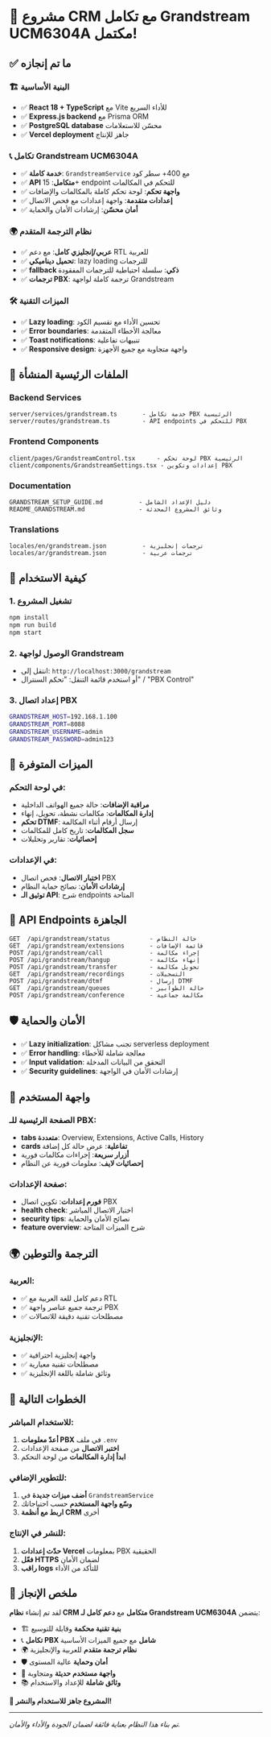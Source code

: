 # 🎉 مشروع CRM مع تكامل Grandstream UCM6304A مكتمل!

## ✅ ما تم إنجازه

### 🏗️ البنية الأساسية
- ✅ **React 18 + TypeScript** مع Vite للأداء السريع
- ✅ **Express.js backend** مع Prisma ORM
- ✅ **PostgreSQL database** محسّن للاستعلامات
- ✅ **Vercel deployment** جاهز للإنتاج

### 📞 تكامل Grandstream UCM6304A
- ✅ **خدمة كاملة**: `GrandstreamService` مع 400+ سطر كود
- ✅ **API متكامل**: 15+ endpoint للتحكم في المكالمات
- ✅ **واجهة تحكم**: لوحة تحكم كاملة بالمكالمات والإضافات
- ✅ **إعدادات متقدمة**: واجهة إعدادات مع فحص الاتصال
- ✅ **أمان محسّن**: إرشادات الأمان والحماية

### 🌍 نظام الترجمة المتقدم
- ✅ **عربي/إنجليزي كامل**: مع دعم RTL للعربية
- ✅ **تحميل ديناميكي**: lazy loading للترجمات
- ✅ **fallback ذكي**: سلسلة احتياطية للترجمات المفقودة
- ✅ **ترجمات PBX**: ترجمة كاملة لواجهة Grandstream

### 🛠️ الميزات التقنية
- ✅ **Lazy loading**: تحسين الأداء مع تقسيم الكود
- ✅ **Error boundaries**: معالجة الأخطاء المتقدمة
- ✅ **Toast notifications**: تنبيهات تفاعلية
- ✅ **Responsive design**: واجهة متجاوبة مع جميع الأجهزة

## 📁 الملفات الرئيسية المنشأة

### Backend Services
```
server/services/grandstream.ts       - خدمة تكامل PBX الرئيسية
server/routes/grandstream.ts         - API endpoints للتحكم في PBX
```

### Frontend Components  
```
client/pages/GrandstreamControl.tsx      - لوحة تحكم PBX الرئيسية
client/components/GrandstreamSettings.tsx - إعدادات وتكوين PBX
```

### Documentation
```
GRANDSTREAM_SETUP_GUIDE.md          - دليل الإعداد الشامل
README_GRANDSTREAM.md               - وثائق المشروع المحدثة
```

### Translations
```
locales/en/grandstream.json          - ترجمات إنجليزية
locales/ar/grandstream.json          - ترجمات عربية
```

## 🚀 كيفية الاستخدام

### 1. تشغيل المشروع
```bash
npm install
npm run build
npm start
```

### 2. الوصول لواجهة Grandstream
- انتقل إلى: `http://localhost:3000/grandstream`
- أو استخدم قائمة التنقل: "تحكم السنترال" / "PBX Control"

### 3. إعداد اتصال PBX
```bash
GRANDSTREAM_HOST=192.168.1.100
GRANDSTREAM_PORT=8088
GRANDSTREAM_USERNAME=admin
GRANDSTREAM_PASSWORD=admin123
```

## 🔧 الميزات المتوفرة

### في لوحة التحكم:
- **مراقبة الإضافات**: حالة جميع الهواتف الداخلية
- **إدارة المكالمات**: مكالمات نشطة، تحويل، إنهاء
- **تحكم DTMF**: إرسال أرقام أثناء المكالمة
- **سجل المكالمات**: تاريخ كامل للمكالمات
- **إحصائيات**: تقارير وتحليلات

### في الإعدادات:
- **اختبار الاتصال**: فحص اتصال PBX
- **إرشادات الأمان**: نصائح حماية النظام
- **توثيق الـ API**: شرح endpoints المتاحة

## 🔌 API Endpoints الجاهزة

```http
GET  /api/grandstream/status           - حالة النظام
GET  /api/grandstream/extensions       - قائمة الإضافات
POST /api/grandstream/call             - إجراء مكالمة
POST /api/grandstream/hangup           - إنهاء مكالمة
POST /api/grandstream/transfer         - تحويل مكالمة
GET  /api/grandstream/recordings       - التسجيلات
POST /api/grandstream/dtmf             - إرسال DTMF
GET  /api/grandstream/queues           - حالة الطوابير
POST /api/grandstream/conference       - مكالمة جماعية
```

## 🛡️ الأمان والحماية

- ✅ **Lazy initialization**: تجنب مشاكل serverless deployment
- ✅ **Error handling**: معالجة شاملة للأخطاء
- ✅ **Input validation**: التحقق من البيانات المدخلة  
- ✅ **Security guidelines**: إرشادات الأمان في الواجهة

## 📱 واجهة المستخدم

### الصفحة الرئيسية للـ PBX:
- **tabs متعددة**: Overview, Extensions, Active Calls, History
- **cards تفاعلية**: عرض حالة كل إضافة
- **أزرار سريعة**: إجراءات مكالمات فورية
- **إحصائيات لايف**: معلومات فورية عن النظام

### صفحة الإعدادات:
- **فورم إعدادات**: تكوين اتصال PBX
- **health check**: اختبار الاتصال المباشر
- **security tips**: نصائح الأمان والحماية
- **feature overview**: شرح الميزات المتاحة

## 🌍 الترجمة والتوطين

### العربية:
- ✅ دعم كامل للغة العربية مع RTL
- ✅ ترجمة جميع عناصر واجهة PBX
- ✅ مصطلحات تقنية دقيقة للاتصالات

### الإنجليزية:
- ✅ واجهة إنجليزية احترافية
- ✅ مصطلحات تقنية معيارية
- ✅ وثائق شاملة باللغة الإنجليزية

## 🚀 الخطوات التالية

### للاستخدام المباشر:
1. **أعدّ معلومات PBX** في ملف `.env`
2. **اختبر الاتصال** من صفحة الإعدادات
3. **ابدأ إدارة المكالمات** من لوحة التحكم

### للتطوير الإضافي:
1. **أضف ميزات جديدة** في `GrandstreamService`
2. **وسّع واجهة المستخدم** حسب احتياجاتك
3. **اربط مع أنظمة CRM** أخرى

### للنشر في الإنتاج:
1. **حدّث إعدادات Vercel** بمعلومات PBX الحقيقية
2. **فعّل HTTPS** لضمان الأمان
3. **راقب logs** للتأكد من الأداء

## 🎯 ملخص الإنجاز

لقد تم إنشاء **نظام CRM متكامل** مع **دعم كامل لـ Grandstream UCM6304A** يتضمن:

- 🏗️ **بنية تقنية محكمة** وقابلة للتوسيع
- 📞 **تكامل PBX شامل** مع جميع الميزات الأساسية  
- 🌍 **نظام ترجمة متقدم** للعربية والإنجليزية
- 🛡️ **أمان وحماية** عالية المستوى
- 📱 **واجهة مستخدم حديثة** ومتجاوبة
- 📚 **وثائق شاملة** للإعداد والاستخدام

**🎉 المشروع جاهز للاستخدام والنشر!**

---

*تم بناء هذا النظام بعناية فائقة لضمان الجودة والأداء والأمان.*